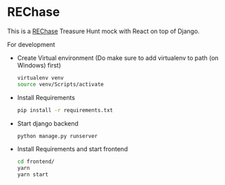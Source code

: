 # REChase

This is a [REChase](rechase.pythonanywhere.com/) Treasure Hunt mock with React on top of Django.

For development
- Create Virtual environment (Do make sure to add virtualenv to path (on Windows) first) 
  ```bash
  virtualenv venv
  source venv/Scripts/activate
  ```
- Install Requirements  
  ```bash
  pip install -r requirements.txt
  ```

- Start django backend  
  ```bash
  python manage.py runserver
  ```

- Install Requirements and start frontend
  ```bash
  cd frontend/
  yarn
  yarn start
  ```
